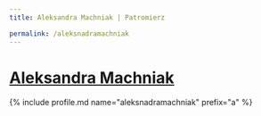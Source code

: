 ```yaml
---
title: Aleksandra Machniak | Patromierz

permalink: /aleksnadramachniak
---
```


# [Aleksandra Machniak](https://patronite.pl/aleksnadramachniak)

{% include profile.md name="aleksnadramachniak" prefix="a" %}
